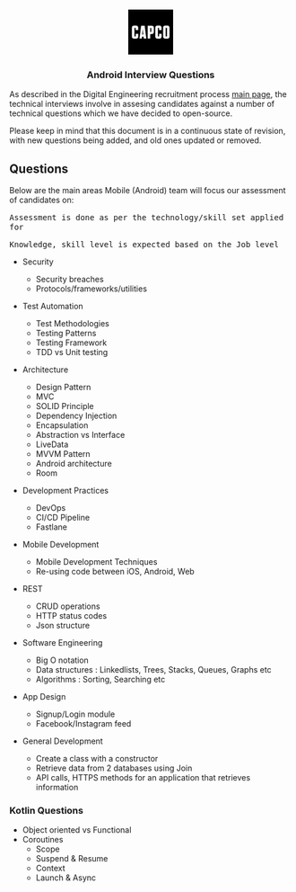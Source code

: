 <!-- PROJECT LOGO -->
<br />
<p align="center">
  <a href="https://github.com/capcodigital/repo_name">
    <img src="images/logo.png" alt="Logo" width="80" height="80">
  </a>
  
<h3 align="center"> Android Interview Questions </h3>
  
As described in the Digital Engineering recruitment process [main page](https://github.com/capcodigital/interview-questions/blob/main/README.md#interview-questions), 
the technical interviews involve in assesing candidates against a number of technical 
questions which we have decided to open-source.

Please keep in mind that this document is in a continuous state of revision, with new questions being added, and old ones updated or removed.

## Questions
Below are the main areas Mobile (Android) team will focus our assessment of candidates on:
 
<kbd>Assessment is done as per the technology/skill set applied for </kbd>

<kbd>Knowledge, skill level is expected based on the Job level</kbd>

* Security
  * Security breaches
  * Protocols/frameworks/utilities

* Test Automation
  * Test Methodologies
  * Testing Patterns
  * Testing Framework
  * TDD vs Unit testing

* Architecture
  * Design Pattern
  * MVC 
  * SOLID Principle
  * Dependency Injection
  * Encapsulation
  * Abstraction vs Interface
  * LiveData
  * MVVM Pattern
  * Android architecture
  * Room

* Development Practices
  * DevOps
  * CI/CD Pipeline
  * Fastlane

* Mobile Development
  * Mobile Development Techniques
  * Re-using code between iOS, Android, Web

* REST
  * CRUD operations
  * HTTP status codes
  * Json structure

* Software Engineering
  * Big O notation
  * Data structures : Linkedlists, Trees, Stacks, Queues, Graphs etc 
  * Algorithms      : Sorting, Searching etc

* App Design 
  * Signup/Login module
  * Facebook/Instagram feed

* General Development
  * Create a class with a constructor
  * Retrieve data from 2 databases using Join
  * API calls, HTTPS methods for an application that retrieves information


### Kotlin Questions
* Object oriented vs Functional 
* Coroutines
  * Scope
  * Suspend & Resume
  * Context
  * Launch & Async
